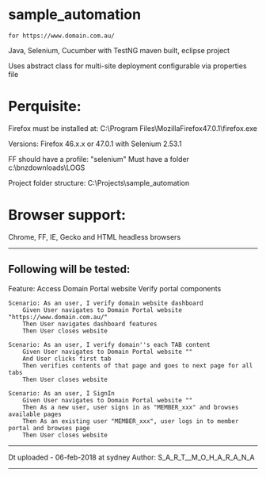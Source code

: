 # sample_automation
	for https://www.domain.com.au/

Java, Selenium, Cucumber with TestNG 
maven built, eclipse project

Uses abstract class for multi-site deployment
configurable via properties file

# Perquisite:
Firefox must be installed at:
C:\Program Files\MozillaFirefox47.0.1\firefox.exe

Versions: Firefox 46.x.x or 47.0.1 with Selenium 2.53.1

FF should have a profile: "selenium"
Must have a folder c:\bnzdownloads\LOGS

Project folder structure: C:\Projects\sample_automation

# Browser support:
Chrome, FF, IE, Gecko and HTML headless browsers

------------------------------------------
Following will be tested:
------------------------------------------

Feature: Access Domain Portal website
	Verify portal components

	Scenario: As an user, I verify domain website dashboard
		Given User navigates to Domain Portal website "https://www.domain.com.au/"
		Then User navigates dashboard features
		Then User closes website

	Scenario: As an user, I verify domain''s each TAB content
		Given User navigates to Domain Portal website ""
		And User clicks first tab
		Then verifies contents of that page and goes to next page for all tabs
		Then User closes website
		
	Scenario: As an user, I SignIn
		Given User navigates to Domain Portal website ""
		Then As a new user, user signs in as "MEMBER_xxx" and browses available pages
		Then As an existing user "MEMBER_xxx", user logs in to member portal and browses page
		Then User closes website
		
------------------------------------------

Dt uploaded - 06-feb-2018 at sydney
Author: S_A_R_T__M_O_H_A_R_A_N_A

------------------------------------------
